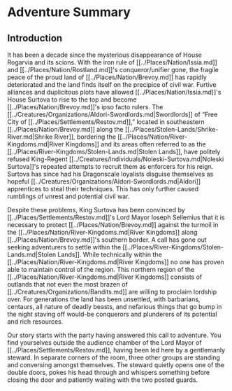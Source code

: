 # Adventure Summary
## Introduction
It has been a decade since the mysterious disappearance of House Rogarvia and its scions. With the iron rule of [[../Places/Nation/Issia.md]] and [[../Places/Nation/Rostland.md]]'s conqueror/unifier gone, the fragile peace of the proud land of [[../Places/Nation/Brevoy.md]] has rapidly deteriorated and the land finds itself on the precipice of civil war. Furtive alliances and duplicitous plots have allowed [[../Places/Nation/Issia.md]]'s House Surtova to rise to the top and become [[../Places/Nation/Brevoy.md]]'s ipso facto rulers. The [[../Creatures/Organizations/Aldori-Swordlords.md|Swordlords]] of “Free City of [[../Places/Settlements/Restov.md]],” located in southeastern [[../Places/Nation/Brevoy.md]] along the [[../Places/Stolen-Lands/Shrike-River.md|Shrike River]], bordering the [[../Places/Nation/River-Kingdoms.md|River Kingdoms]] and its areas often referred to as the [[../Places/River-Kingdoms/Stolen-Lands.md|Stolen Lands]], have politely refused King-Regent [[../Creatures/Individuals/Noleski-Surtova.md|Noleski Surtova]]'s repeated attempts to recruit them as enforcers for his reign. Surtova has since had his Dragonscale loyalists disguise themselves as hopeful [[../Creatures/Organizations/Aldori-Swordlords.md|Aldori]] apprentices to steal their techniques. This has only further caused rumblings of unrest and potential civil war.

Despite these problems, King Surtova has been convinced by [[../Places/Settlements/Restov.md]]'s Lord Mayor Ioseph Sellemius that it is necessary to protect [[../Places/Nation/Brevoy.md]] against the turmoil in the [[../Places/Nation/River-Kingdoms.md|River Kingdoms]] along [[../Places/Nation/Brevoy.md]]'s southern border. A call has gone out seeking adventurers to settle within the [[../Places/River-Kingdoms/Stolen-Lands.md|Stolen Lands]]. While technically within the [[../Places/Nation/River-Kingdoms.md|River Kingdoms]] no one has proven able to maintain control of the region. This northern region of the [[../Places/Nation/River-Kingdoms.md|River Kingdoms]] consists of outlands that not even the most brazen of [[../Creatures/Organizations/Bandits.md]] are willing to proclaim lordship over. For generations the land has been unsettled, with barbarians, centaurs, all nature of deadly beasts, and nefarious things that go bump in the night staving off would-be conquerors and plunderers of its potential and rich resources.

Our story starts with the party having answered this call to adventure. You find yourselves outside the audience chamber of the Lord Mayor of [[../Places/Settlements/Restov.md]], having been led here by a gentlemanly steward. In separate corners of the room, three other groups are standing and conversing amongst themselves. The steward quietly opens one of the double doors, pokes his head through and whispers something before closing the door and patiently waiting with the two posted guards.